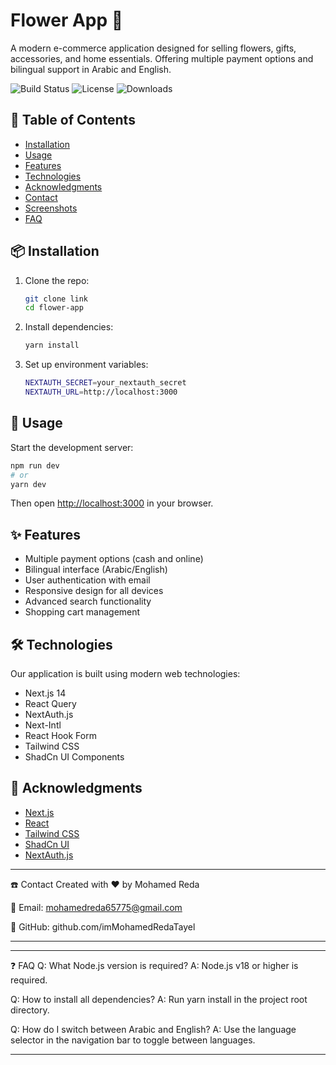 # Flower App 🌷

A modern e-commerce application designed for selling flowers, gifts, accessories, and home essentials. Offering multiple payment options and bilingual support in Arabic and English.

![Build Status](https://img.shields.io/badge/build-in%20progress-yellow)
![License](https://img.shields.io/badge/license-none-lightgrey)
![Downloads](https://img.shields.io/badge/downloads-0-blue)

## 📃 Table of Contents

- [Installation](#installation)
- [Usage](#usage)
- [Features](#features)
- [Technologies](#technologies)
- [Acknowledgments](#acknowledgments)
- [Contact](#contact)
- [Screenshots](#screenshots)
- [FAQ](#faq)

## 📦 Installation

1. Clone the repo:

   ```bash
   git clone link
   cd flower-app
   ```

2. Install dependencies:

   ```bash
   yarn install
   ```

3. Set up environment variables:
   ```bash
   NEXTAUTH_SECRET=your_nextauth_secret
   NEXTAUTH_URL=http://localhost:3000
   ```

## 🚀 Usage

Start the development server:

```bash
npm run dev
# or
yarn dev
```

Then open [http://localhost:3000](http://localhost:3000) in your browser.

## ✨ Features

- Multiple payment options (cash and online)
- Bilingual interface (Arabic/English)
- User authentication with email
- Responsive design for all devices
- Advanced search functionality
- Shopping cart management

## 🛠️ Technologies

Our application is built using modern web technologies:

- Next.js 14
- React Query
- NextAuth.js
- Next-Intl
- React Hook Form
- Tailwind CSS
- ShadCn UI Components

## 🙏 Acknowledgments

- [Next.js](https://nextjs.org/)
- [React](https://reactjs.org/)
- [Tailwind CSS](https://tailwindcss.com/)
- [ShadCn UI](https://ui.shadcn.com/)
- [NextAuth.js](https://next-auth.js.org/)

---

☎️ Contact
Created with ❤️ by Mohamed Reda

📧 Email: mohamedreda65775@gmail.com

🐙 GitHub: github.com/imMohamedRedaTayel

---

---

❓ FAQ
Q: What Node.js version is required?
A: Node.js v18 or higher is required.

Q: How to install all dependencies?
A: Run yarn install in the project root directory.

Q: How do I switch between Arabic and English?
A: Use the language selector in the navigation bar to toggle between languages.

---